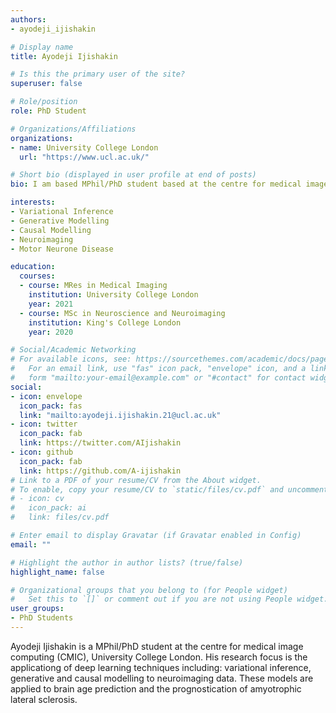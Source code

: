 ```yaml
---
authors:
- ayodeji_ijishakin

# Display name
title: Ayodeji Ijishakin

# Is this the primary user of the site?
superuser: false

# Role/position
role: PhD Student 

# Organizations/Affiliations
organizations:
- name: University College London
  url: "https://www.ucl.ac.uk/"

# Short bio (displayed in user profile at end of posts) 
bio: I am based MPhil/PhD student based at the centre for medical image computing (CMIC). My research uses deep learning in-order to predict brain age and prognosticate ALS Disease. My particular interests within deep learning include: variational inference, generative modelling and causal modelling. 

interests:
- Variational Inference 
- Generative Modelling 
- Causal Modelling 
- Neuroimaging
- Motor Neurone Disease 

education:
  courses:
  - course: MRes in Medical Imaging
    institution: University College London
    year: 2021
  - course: MSc in Neuroscience and Neuroimaging
    institution: King's College London
    year: 2020 

# Social/Academic Networking
# For available icons, see: https://sourcethemes.com/academic/docs/page-builder/#icons
#   For an email link, use "fas" icon pack, "envelope" icon, and a link in the
#   form "mailto:your-email@example.com" or "#contact" for contact widget.
social:
- icon: envelope
  icon_pack: fas
  link: "mailto:ayodeji.ijishakin.21@ucl.ac.uk"
- icon: twitter
  icon_pack: fab
  link: https://twitter.com/AIjishakin
- icon: github
  icon_pack: fab
  link: https://github.com/A-ijishakin 
# Link to a PDF of your resume/CV from the About widget.
# To enable, copy your resume/CV to `static/files/cv.pdf` and uncomment the lines below.
# - icon: cv
#   icon_pack: ai
#   link: files/cv.pdf

# Enter email to display Gravatar (if Gravatar enabled in Config)
email: ""

# Highlight the author in author lists? (true/false)
highlight_name: false

# Organizational groups that you belong to (for People widget)
#   Set this to `[]` or comment out if you are not using People widget.
user_groups:
- PhD Students
---
```


Ayodeji Ijishakin is a MPhil/PhD student at the centre for medical image computing (CMIC), University College London. His research focus is the applicationg of deep learning techniques including: variational inference, generative and causal modelling to neuroimaging data. These models are applied to brain age prediction and the prognostication of amyotrophic lateral sclerosis.  
